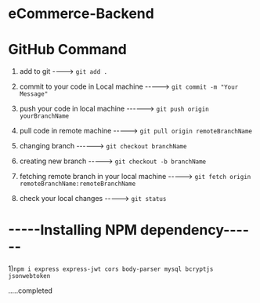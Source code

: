 # eCommerce-Backend

# GitHub Command
1) add to git ---->   `git add .`

2) commit to your code in Local machine ----->   `git commit -m "Your Message"`

3) push your code in local machine ------>  `git push origin yourBranchName`

4) pull code in remote machine ----->   `git pull origin remoteBranchName`

4) changing branch ------> `git checkout branchName` 

5) creating new branch -----> `git checkout -b branchName`

6) fetching remote branch in your local machine -----> `git fetch origin remoteBranchName:remoteBranchName`

7) check your local changes ----->  `git status`


# -----Installing NPM dependency------

1)`npm i express express-jwt cors body-parser mysql bcryptjs jsonwebtoken`

.....completed